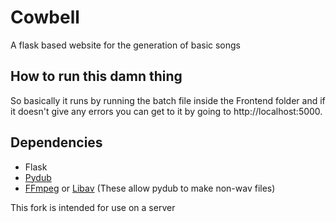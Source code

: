 # Cowbell
A flask based website for the generation of basic songs

## How to run this damn thing
So basically it runs by running the batch file inside the Frontend folder and if it doesn't give any errors you can get to it by going to http://localhost:5000.

## Dependencies

* Flask
* [Pydub](https://github.com/jiaaro/pydub)
* [FFmpeg](https://www.ffmpeg.org/) or [Libav](https://www.libav.org/) (These allow pydub to make non-wav files)

This fork is intended for use on a server